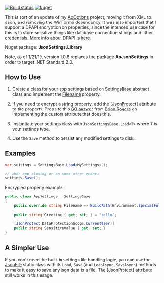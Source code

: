[![Build status](https://ci.appveyor.com/api/projects/status/7rtpqxwoasjes1id?svg=true)](https://ci.appveyor.com/project/adamosoftware/jsonsettings)
[![Nuget](https://img.shields.io/nuget/v/JsonSettings.Library)](https://www.nuget.org/packages/JsonSettings.Library/)

This is sort of an update of my [AoOptions](https://github.com/adamosoftware/AoOptions) project, moving it from XML to Json, and removing the WinForms dependency. It was also important that I support a DPAPI encryption on properties, since the intended use case for this is to store sensitive things like database connection strings and other credentials. More info about DPAPI is [here](https://docs.microsoft.com/en-us/dotnet/standard/security/how-to-use-data-protection).

Nuget package: **JsonSettings.Library**

Note, as of 1/21/19, version 1.0.8 replaces the package **AoJsonSettings** in order to target .NET Standard 2.0.

## How to Use

1. Create a class for your app settings based on [SettingsBase](https://github.com/adamosoftware/JsonSettings/blob/master/JsonSettings.Library/SettingsBase.cs) abstract class and implement the [Filename](https://github.com/adamosoftware/JsonSettings/blob/master/JsonSettings.Library/SettingsBase.cs#L12) property.

2. If you need to encrypt a string property, add the [[JsonProtect]](https://github.com/adamosoftware/JsonSettings/blob/master/JsonSettings.Library/JsonProtectAttribute.cs) attribute to the property. Props to this [SO answer](https://stackoverflow.com/a/29240043/2023653) from [Brian Rogers](https://stackoverflow.com/users/10263/brian-rogers) on implementing the custom attribute that does this. 

3. Instantiate your settings class with `JsonSettingsBase.Load<T>` where `T` is your settings type.

4. Use the `Save` method to persist any modified settings to disk.

## Examples

```csharp
var settings = SettingsBase.Load<MySettings>();

// when app closing or on some other event:
settings.Save();
```
Encrypted property example:
```csharp
public class AppSettings : SettingsBase
{
    public override string Filename => BuildPath(Environment.SpecialFolder.LocalApplicationData, "AppSettings.json");
    
    public string Greeting { get; set; } = "hello";

    [JsonProtect(DataProtectionScope.CurrentUser)]
    public string SensitiveValue { get; set; }
}
```

## A Simpler Use

If you don't need the built-in settings file handling logic, you can use the [JsonFile](https://github.com/adamosoftware/JsonSettings/blob/master/JsonSettings.Library/JsonFile.cs) static class with its `Load`, `Save` (and `LoadAsync`, `SaveAsync`) methods to make it easy to save any json data to a file. The [JsonProtect] attribute still works in this usage.
